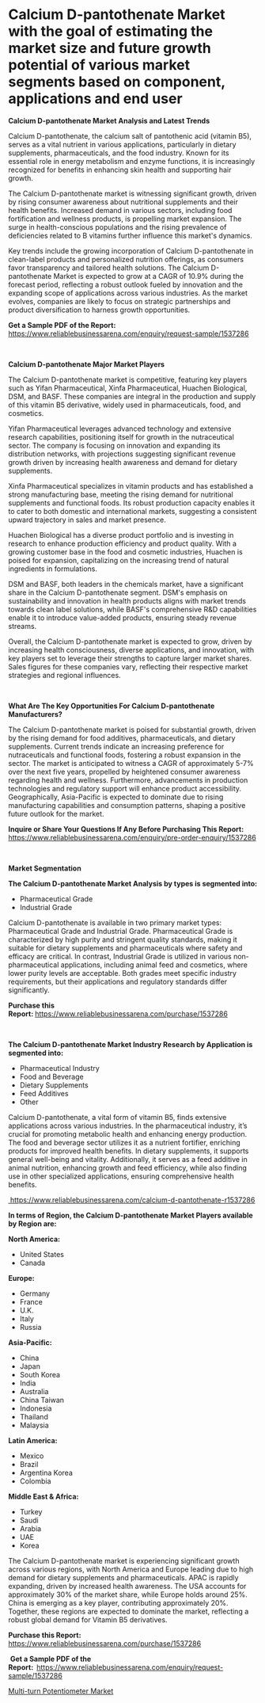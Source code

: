 <p><h1>Calcium D-pantothenate Market with the goal of estimating the market size and future growth potential of various market segments based on component, applications and end user</h1></p><p><strong>Calcium D-pantothenate Market Analysis and Latest Trends</strong></p>
<p><p>Calcium D-pantothenate, the calcium salt of pantothenic acid (vitamin B5), serves as a vital nutrient in various applications, particularly in dietary supplements, pharmaceuticals, and the food industry. Known for its essential role in energy metabolism and enzyme functions, it is increasingly recognized for benefits in enhancing skin health and supporting hair growth.</p><p>The Calcium D-pantothenate market is witnessing significant growth, driven by rising consumer awareness about nutritional supplements and their health benefits. Increased demand in various sectors, including food fortification and wellness products, is propelling market expansion. The surge in health-conscious populations and the rising prevalence of deficiencies related to B vitamins further influence this market's dynamics.</p><p>Key trends include the growing incorporation of Calcium D-pantothenate in clean-label products and personalized nutrition offerings, as consumers favor transparency and tailored health solutions. The Calcium D-pantothenate Market is expected to grow at a CAGR of 10.9% during the forecast period, reflecting a robust outlook fueled by innovation and the expanding scope of applications across various industries. As the market evolves, companies are likely to focus on strategic partnerships and product diversification to harness growth opportunities.</p></p>
<p><strong>Get a Sample PDF of the Report:&nbsp;</strong> <a href="https://www.reliablebusinessarena.com/enquiry/request-sample/1537286?utm_campaign=3534&utm_medium=2&utm_source=Github&utm_content=ia&utm_term=24032025&utm_id=calcium-d-pantothenate">https://www.reliablebusinessarena.com/enquiry/request-sample/1537286</a></p>
<p>&nbsp;</p>
<p><strong>Calcium D-pantothenate Major Market Players</strong></p>
<p><p>The Calcium D-pantothenate market is competitive, featuring key players such as Yifan Pharmaceutical, Xinfa Pharmaceutical, Huachen Biological, DSM, and BASF. These companies are integral in the production and supply of this vitamin B5 derivative, widely used in pharmaceuticals, food, and cosmetics.</p><p>Yifan Pharmaceutical leverages advanced technology and extensive research capabilities, positioning itself for growth in the nutraceutical sector. The company is focusing on innovation and expanding its distribution networks, with projections suggesting significant revenue growth driven by increasing health awareness and demand for dietary supplements.</p><p>Xinfa Pharmaceutical specializes in vitamin products and has established a strong manufacturing base, meeting the rising demand for nutritional supplements and functional foods. Its robust production capacity enables it to cater to both domestic and international markets, suggesting a consistent upward trajectory in sales and market presence.</p><p>Huachen Biological has a diverse product portfolio and is investing in research to enhance production efficiency and product quality. With a growing customer base in the food and cosmetic industries, Huachen is poised for expansion, capitalizing on the increasing trend of natural ingredients in formulations.</p><p>DSM and BASF, both leaders in the chemicals market, have a significant share in the Calcium D-pantothenate segment. DSM's emphasis on sustainability and innovation in health products aligns with market trends towards clean label solutions, while BASF's comprehensive R&D capabilities enable it to introduce value-added products, ensuring steady revenue streams.</p><p>Overall, the Calcium D-pantothenate market is expected to grow, driven by increasing health consciousness, diverse applications, and innovation, with key players set to leverage their strengths to capture larger market shares. Sales figures for these companies vary, reflecting their respective market strategies and regional influences.</p></p>
<p>&nbsp;</p>
<p><strong>What Are The Key Opportunities For Calcium D-pantothenate Manufacturers?</strong></p>
<p><p>The Calcium D-pantothenate market is poised for substantial growth, driven by the rising demand for food additives, pharmaceuticals, and dietary supplements. Current trends indicate an increasing preference for nutraceuticals and functional foods, fostering a robust expansion in the sector. The market is anticipated to witness a CAGR of approximately 5-7% over the next five years, propelled by heightened consumer awareness regarding health and wellness. Furthermore, advancements in production technologies and regulatory support will enhance product accessibility. Geographically, Asia-Pacific is expected to dominate due to rising manufacturing capabilities and consumption patterns, shaping a positive future outlook for the market.</p></p>
<p><strong>Inquire or Share Your Questions If Any Before Purchasing This Report:</strong> <a href="https://www.reliablebusinessarena.com/enquiry/pre-order-enquiry/1537286?utm_campaign=3534&utm_medium=2&utm_source=Github&utm_content=ia&utm_term=24032025&utm_id=calcium-d-pantothenate">https://www.reliablebusinessarena.com/enquiry/pre-order-enquiry/1537286</a></p>
<p>&nbsp;</p>
<p><strong>Market Segmentation</strong></p>
<p><strong>The Calcium D-pantothenate Market Analysis by types is segmented into:</strong></p>
<p><ul><li>Pharmaceutical Grade</li><li>Industrial Grade</li></ul></p>
<p><p>Calcium D-pantothenate is available in two primary market types: Pharmaceutical Grade and Industrial Grade. Pharmaceutical Grade is characterized by high purity and stringent quality standards, making it suitable for dietary supplements and pharmaceuticals where safety and efficacy are critical. In contrast, Industrial Grade is utilized in various non-pharmaceutical applications, including animal feed and cosmetics, where lower purity levels are acceptable. Both grades meet specific industry requirements, but their applications and regulatory standards differ significantly.</p></p>
<p><strong>Purchase this Report:&nbsp;</strong><a href="https://www.reliablebusinessarena.com/purchase/1537286?utm_campaign=3534&utm_medium=2&utm_source=Github&utm_content=ia&utm_term=24032025&utm_id=calcium-d-pantothenate">https://www.reliablebusinessarena.com/purchase/1537286</a></p>
<p>&nbsp;</p>
<p><strong>The Calcium D-pantothenate Market Industry Research by Application is segmented into:</strong></p>
<p><ul><li>Pharmaceutical Industry</li><li>Food and Beverage</li><li>Dietary Supplements</li><li>Feed Additives</li><li>Other</li></ul></p>
<p><p>Calcium D-pantothenate, a vital form of vitamin B5, finds extensive applications across various industries. In the pharmaceutical industry, it’s crucial for promoting metabolic health and enhancing energy production. The food and beverage sector utilizes it as a nutrient fortifier, enriching products for improved health benefits. In dietary supplements, it supports general well-being and vitality. Additionally, it serves as a feed additive in animal nutrition, enhancing growth and feed efficiency, while also finding use in other specialized applications, ensuring comprehensive health benefits.</p></p>
<p><a href="https://www.reliablebusinessarena.com/calcium-d-pantothenate-r1537286?utm_campaign=3534&utm_medium=2&utm_source=Github&utm_content=ia&utm_term=24032025&utm_id=calcium-d-pantothenate">&nbsp;https://www.reliablebusinessarena.com/calcium-d-pantothenate-r1537286</a></p>
<p><strong>In terms of Region, the Calcium D-pantothenate Market Players available by Region are:</strong></p>
<p>
    <p> <strong> North America: </strong>
        <ul>
            <li>United States</li>
            <li>Canada</li>
        </ul>
        </p> 
    <p> <strong> Europe: </strong>
        <ul>
            <li>Germany</li>
            <li>France</li>
            <li>U.K.</li>
            <li>Italy</li>
            <li>Russia</li>
        </ul>
        </p> 
    <p> <strong> Asia-Pacific: </strong>
        <ul>
            <li>China</li>
            <li>Japan</li>
            <li>South Korea</li>
            <li>India</li>
            <li>Australia</li>
            <li>China Taiwan</li>
            <li>Indonesia</li>
            <li>Thailand</li>
            <li>Malaysia</li>
        </ul>
        </p> 
    <p> <strong> Latin America: </strong>
        <ul>
            <li>Mexico</li>
            <li>Brazil</li>
            <li>Argentina Korea</li>
            <li>Colombia</li>
        </ul>
        </p> 
    <p> <strong> Middle East & Africa: </strong>
        <ul>
            <li>Turkey</li>
            <li>Saudi</li>
            <li>Arabia</li>
            <li>UAE</li>
            <li>Korea</li>
        </ul>
    </p>
    </p>
<p><p>The Calcium D-pantothenate market is experiencing significant growth across various regions, with North America and Europe leading due to high demand for dietary supplements and pharmaceuticals. APAC is rapidly expanding, driven by increased health awareness. The USA accounts for approximately 30% of the market share, while Europe holds around 25%. China is emerging as a key player, contributing approximately 20%. Together, these regions are expected to dominate the market, reflecting a robust global demand for Vitamin B5 derivatives.</p></p>
<p><strong>Purchase this Report: </strong><a href="https://www.reliablebusinessarena.com/purchase/1537286?utm_campaign=3534&utm_medium=2&utm_source=Github&utm_content=ia&utm_term=24032025&utm_id=calcium-d-pantothenate">https://www.reliablebusinessarena.com/purchase/1537286</a></p>
<p>&nbsp;<strong>Get a Sample PDF of the Report:&nbsp;&nbsp;</strong><a href="https://www.reliablebusinessarena.com/enquiry/request-sample/1537286?utm_campaign=3534&utm_medium=2&utm_source=Github&utm_content=ia&utm_term=24032025&utm_id=calcium-d-pantothenate">https://www.reliablebusinessarena.com/enquiry/request-sample/1537286</a></p>
<p><strong></strong></p>
<p><p><a href="https://github.com/siertnamba7u/Market-Research-Report-List-1/blob/main/multi-turn-potentiometer-market.md?utm_campaign=3534&utm_medium=2&utm_source=Github&utm_content=ia&utm_term=24032025&utm_id=calcium-d-pantothenate">Multi-turn Potentiometer Market</a></p></p>